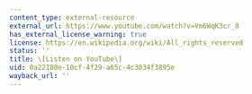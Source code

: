 ```yaml
---
content_type: external-resource
external_url: https://www.youtube.com/watch?v=Vm6WqK3cr_8
has_external_license_warning: true
license: https://en.wikipedia.org/wiki/All_rights_reserved
status: ''
title: \[Listen on YouTube\]
uid: 0a22180e-10cf-4f29-a65c-4c3034f3895e
wayback_url: ''
---
```

